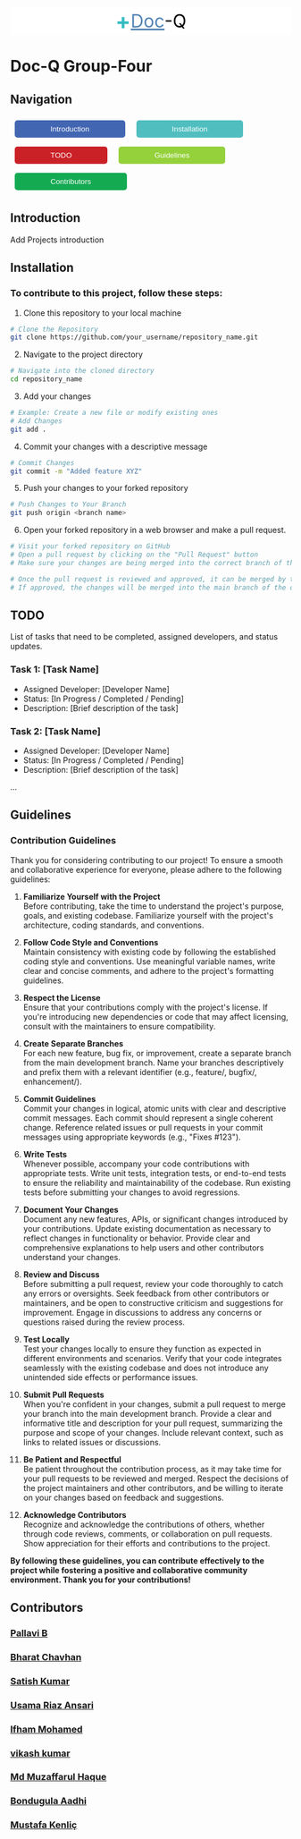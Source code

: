 <div class="logo">
        <span class="plus">+</span> <span class="doc">Doc</span>-Q
      </div>









# 

# Doc-Q Group-Four  


## Navigation


[<button class="btn1">Introduction</button>](#introduction)
[<button class="btn2">Installation</button>](#installation)
[ <button class="btn3">TODO</button>](#todo)
[<button class="btn4">Guidelines</button>](#guidelines)
[<button class="btn5">Contributors</button>](#Contributors)


## Introduction
  
Add Projects introduction

## Installation

### To contribute to this project, follow these steps:

1. Clone this repository to your local machine

```bash
# Clone the Repository
git clone https://github.com/your_username/repository_name.git
```
2. Navigate to the project directory 

```bash 
# Navigate into the cloned directory
cd repository_name
```
3. Add your changes

```bash # Make changes to files
# Example: Create a new file or modify existing ones
# Add Changes
git add .
```

4. Commit your changes with a descriptive message

```bash
# Commit Changes
git commit -m "Added feature XYZ"
```
5. Push your changes to your forked repository

```bash
# Push Changes to Your Branch
git push origin <branch name>

```
6. Open your forked repository in a web browser and make a pull request.    

```bash
# Visit your forked repository on GitHub
# Open a pull request by clicking on the "Pull Request" button
# Make sure your changes are being merged into the correct branch of the original repository

# Once the pull request is reviewed and approved, it can be merged by the repository maintainers
# If approved, the changes will be merged into the main branch of the original repository
```





## TODO

List of tasks that need to be completed, assigned developers, and status updates.

### Task 1: [Task Name]

- Assigned Developer: [Developer Name]
- Status: [In Progress / Completed / Pending]
- Description: [Brief description of the task]

### Task 2: [Task Name]

- Assigned Developer: [Developer Name]
- Status: [In Progress / Completed / Pending]
- Description: [Brief description of the task]

...

## Guidelines

### Contribution Guidelines
Thank you for considering contributing to our project! To ensure a smooth and collaborative experience for everyone, please adhere to the following guidelines:

1. **Familiarize Yourself with the Project**\
Before contributing, take the time to understand the project's purpose, goals, and existing codebase. Familiarize yourself with the project's architecture, coding standards, and conventions.

2. **Follow Code Style and Conventions**\
Maintain consistency with existing code by following the established coding style and conventions. Use meaningful variable names, write clear and concise comments, and adhere to the project's formatting guidelines.

3. **Respect the License**\
Ensure that your contributions comply with the project's license. If you're introducing new dependencies or code that may affect licensing, consult with the maintainers to ensure compatibility.

4. **Create Separate Branches**\
For each new feature, bug fix, or improvement, create a separate branch from the main development branch. Name your branches descriptively and prefix them with a relevant identifier (e.g., feature/, bugfix/, enhancement/).

5. **Commit Guidelines**\
Commit your changes in logical, atomic units with clear and descriptive commit messages. Each commit should represent a single coherent change. Reference related issues or pull requests in your commit messages using appropriate keywords (e.g., "Fixes #123").

6. **Write Tests**\
Whenever possible, accompany your code contributions with appropriate tests. Write unit tests, integration tests, or end-to-end tests to ensure the reliability and maintainability of the codebase. Run existing tests before submitting your changes to avoid regressions.

7. **Document Your Changes**\
Document any new features, APIs, or significant changes introduced by your contributions. Update existing documentation as necessary to reflect changes in functionality or behavior. Provide clear and comprehensive explanations to help users and other contributors understand your changes.

8. **Review and Discuss**\
Before submitting a pull request, review your code thoroughly to catch any errors or oversights. Seek feedback from other contributors or maintainers, and be open to constructive criticism and suggestions for improvement. Engage in discussions to address any concerns or questions raised during the review process.

9. **Test Locally**\
Test your changes locally to ensure they function as expected in different environments and scenarios. Verify that your code integrates seamlessly with the existing codebase and does not introduce any unintended side effects or performance issues.

10. **Submit Pull Requests**\
When you're confident in your changes, submit a pull request to merge your branch into the main development branch. Provide a clear and informative title and description for your pull request, summarizing the purpose and scope of your changes. Include relevant context, such as links to related issues or discussions.

11. **Be Patient and Respectful**\
Be patient throughout the contribution process, as it may take time for your pull requests to be reviewed and merged. Respect the decisions of the project maintainers and other contributors, and be willing to iterate on your changes based on feedback and suggestions.

12. **Acknowledge Contributors**\
Recognize and acknowledge the contributions of others, whether through code reviews, comments, or collaboration on pull requests. Show appreciation for their efforts and contributions to the project.

**By following these guidelines, you can contribute effectively to the project while fostering a positive and collaborative community environment. Thank you for your contributions!**




## Contributors

### [Pallavi B]()
### [Bharat Chavhan]()
### [Satish Kumar]()
### [Usama Riaz Ansari]()
### [Ifham Mohamed]()
### [vikash kumar]()
### [Md Muzaffarul Haque]()
### [Bondugula Aadhi]()
### [Mustafa Kenliç]()





























































  <style>
  
    button {
      border: none;
      background: none;
      padding: 0.5rem 4rem;
      border-radius: 5px;
      color: #fff;
      margin: .5rem;
      cursor: pointer;
      transition: transform 0.3s ease-in-out;
    }

    button:hover {
      animation: shake 0.5s ease-in-out; /* Apply the shake animation on hover */
    }

    @keyframes shake {
      0% {
        transform: translateX(0);
      }
      25% {
        transform: translateX(-5px);
      }
      50% {
        transform: translateX(5px);
      }
      75% {
        transform: translateX(-5px);
      }
      100% {
        transform: translateX(0);
      }
    }

    .btn1 {
      background: #4366b2;
    }
    .btn2 {
      background: #50BEBF;
    }

    .btn3 {
      background: #ca2127;
    }

    .btn4 {
      background: #95d13b;
    }

    .btn5 {
      background: #13aa52;
    }

    .logo {
      font-size: 2rem;
      color: #010100;
      background: #ffffff;
      display:flex;
      justify-content:center;
      align-items:center;
      border-radius:5px;
    }

    .plus{
        color: #35BDC3;
        font-weight: 700;
        font-size: 2.5rem;
    }
    .doc{
        color: #5284B5;
        text-decoration: underline;
    }

  </style>